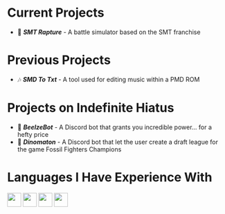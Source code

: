 <div align='left'> 

# Current Projects
- 👺 ***SMT Rapture*** - A battle simulator based on the SMT franchise
  
# Previous Projects
- 🎶 ***SMD To Txt*** - A tool used for editing music within a PMD ROM
  
# Projects on Indefinite Hiatus
- 👿 ***BeelzeBot*** - A Discord bot that grants you incredible power... for a hefty price
- 🦖 ***Dinomaton*** - A Discord bot that let the user create a draft league for the game Fossil Fighters Champions
  
# Languages I Have Experience With
<code><img height="32" src="visuals/java.svg"></code>
<code><img height="32" src="visuals/c++.svg"></code>
<code><img height="32" src="visuals/python.svg"></code>
<code><img height="32" src="visuals/typescript.svg"></code>

<br />

</div>
